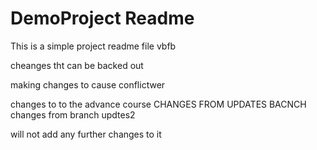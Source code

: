 # DemoProject Readme

This is a simple project readme file vbfb

cheanges tht can be backed out

making changes to cause conflictwer

changes to to the advance course 
CHANGES FROM UPDATES BACNCH
changes from branch updtes2


will not add any further changes to it
